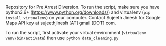 Repository for Pre Arrest Diversion. To run the script, make sure you have python3.6+ (https://www.python.org/downloads/) and virtualenv (`pip install virtualenv`) on your computer. Contact Sujeeth Jinesh for Google Maps API key at sujeethjinesh [AT] gmail [DOT] com.

To run the script, first activate your virtual environment (`virtualenv venv/bin/activate`) then use `python data_cleaning.py`
